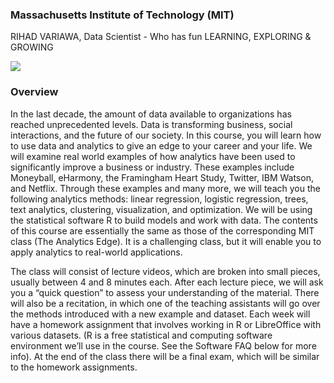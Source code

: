 ### Massachusetts Institute of Technology (MIT)
RIHAD VARIAWA, Data Scientist - Who has fun LEARNING, EXPLORING & GROWING

![](https://media.giphy.com/media/3oz8xydgKB8aH1fpok/giphy.gif)

### Overview

In the last decade, the amount of data available to organizations has reached unprecedented levels. Data is transforming business, social interactions, and the future of our society. In this course, you will learn how to use data and analytics to give an edge to your career and your life. We will examine real world examples of how analytics have been used to significantly improve a business or industry. These examples include Moneyball, eHarmony, the Framingham Heart Study, Twitter, IBM Watson, and Netflix. Through these examples and many more, we will teach you the following analytics methods: linear regression, logistic regression, trees, text analytics, clustering, visualization, and optimization. We will be using the statistical software R to build models and work with data. The contents of this course are essentially the same as those of the corresponding MIT class (The Analytics Edge). It is a challenging class, but it will enable you to apply analytics to real-world applications.

The class will consist of lecture videos, which are broken into small pieces, usually between 4 and 8 minutes each. After each lecture piece, we will ask you a “quick question” to assess your understanding of the material. There will also be a recitation, in which one of the teaching assistants will go over the methods introduced with a new example and dataset. Each week will have a homework assignment that involves working in R or LibreOffice with various datasets. (R is a free statistical and computing software environment we’ll use in the course. See the Software FAQ below for more info). At the end of the class there will be a final exam, which will be similar to the homework assignments.
